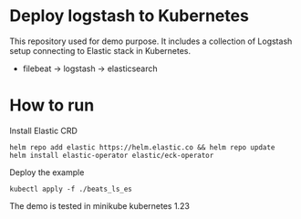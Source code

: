# Deploy logstash to Kubernetes

This repository used for demo purpose. It includes a collection of Logstash setup connecting to Elastic stack in Kubernetes.

- filebeat -> logstash -> elasticsearch

# How to run

Install Elastic CRD
```
helm repo add elastic https://helm.elastic.co && helm repo update
helm install elastic-operator elastic/eck-operator
```

Deploy the example
```
kubectl apply -f ./beats_ls_es
```

The demo is tested in minikube kubernetes 1.23
